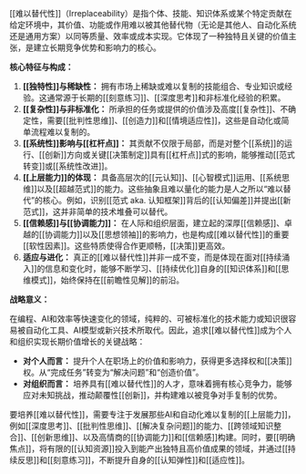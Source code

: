 [[难以替代性]]（Irreplaceability）是指个体、技能、知识体系或某个特定贡献在给定环境中，其价值、功能或作用难以被其他替代物（无论是其他人、自动化系统还是通用方案）以同等质量、效率或成本实现。它体现了一种独特且关键的价值主张，是建立长期竞争优势和影响力的核心。

**核心特征与构成：**

1.  **[[独特性]]与稀缺性：** 拥有市场上稀缺或难以复制的技能组合、专业知识或经验。这通常源于长期的[[刻意练习]]、[[深度思考]]和非标准化经验的积累。
2.  **[[复杂性]]与非标准化：** 所承担的任务或提供的价值涉及高度[[复杂性]]、不确定性，需要[[批判性思维]]、[[创造力]]和[[情境适应性]]，这些是自动化或简单流程难以复制的。
3.  **[[系统性]]影响与[[杠杆点]]：** 其贡献不仅限于局部，而是对整个[[系统]]的运行、[[创新]]方向或关键[[决策制定]]具有[[杠杆点]]式的影响，能够推动[[范式转变]]或[[系统性改进]]。
4.  **[[上层能力]]的体现：** 具备高层次的[[元认知]]、[[心智模式]]运用、[[系统思维]]以及[[超越范式]]的能力。这些抽象且难以量化的能力是人之所以“难以替代”的核心。例如，识别[[范式 aka. 认知框架]]背后的[[认知偏差]]并提出[[新范式]]，这并非简单的技术堆叠可以替代。
5.  **[[信赖感]]与[[协调能力]]：** 在人际和组织层面，建立起的深厚[[信赖感]]、卓越的[[协调能力]]以及[[思想领袖]]的影响力，也是构成[[难以替代性]]的重要[[软性因素]]。这些特质使得合作更顺畅，[[决策]]更高效。
6.  **适应与进化：** 真正的[[难以替代性]]并非一成不变，而是体现在面对[[持续涌入]]的信息和变化时，能够不断学习、[[持续优化]]自身的[[知识体系]]和[[思维模式]]，始终保持在[[前瞻性见解]]的前沿。

**战略意义：**

在编程、AI和效率等快速变化的领域，纯粹的、可被标准化的技术能力或知识很容易被自动化工具、AI模型或新兴技术所取代。因此，追求[[难以替代性]]成为个人和组织实现长期价值增长的关键战略：

*   **对个人而言：** 提升个人在职场上的价值和影响力，获得更多选择权和[[决策]]权。从“完成任务”转变为“解决问题”和“创造价值”。
*   **对组织而言：** 培养具有[[难以替代性]]的人才，意味着拥有核心竞争力，能够应对未知挑战，推动颠覆性[[创新]]，并构建难以被竞争对手复制的优势。

要培养[[难以替代性]]，需要专注于发展那些AI和自动化难以复制的[[上层能力]]，例如[[深度思考]]、[[批判性思维]]、[[解决复杂问题]]的能力、[[跨领域知识整合]]、[[创新思维]]、以及高情商的[[协调能力]]和[[信赖感]]构建。同时，要[[明确焦点]]，将有限的[[认知资源]]投入到能产出独特且高价值成果的领域，并通过[[持续反思]]和[[刻意练习]]，不断提升自身的[[认知弹性]]和[[适应性]]。